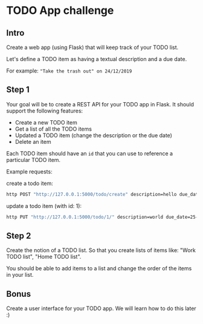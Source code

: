 TODO App challenge
==================

Intro
-----

Create a web app (using Flask) that will keep track of your TODO list.

Let's define a TODO item as having a textual description and a due date.

For example:
`"Take the trash out" on 24/12/2019`

## Step 1

Your goal will be to create a REST API for your TODO app in Flask. It should support the following features:

- Create a new TODO item
- Get a list of all the TODO items
- Updated a TODO item (change the description or the due date)
- Delete an item

Each TODO item should have an `id` that you can use to reference a particular TODO item.

Example requests:

create a todo item:

```bash
http POST "http://127.0.0.1:5000/todo/create" description=hello due_date=24-12-2019
```

update a todo item (with id: 1):
```bash
http PUT "http://127.0.0.1:5000/todo/1/" description=world due_date=25-12-2019
```

## Step 2

Create the notion of a TODO list. So that you create lists of items like: "Work TODO list", "Home TODO list".

You should be able to add items to a list and change the order of the items in your list.

## Bonus

Create a user interface for your TODO app. We will learn how to do this later :)



